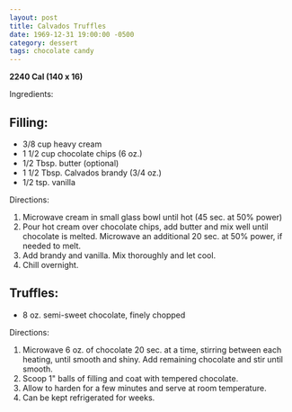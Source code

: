 ```yaml
---
layout: post
title: Calvados Truffles
date: 1969-12-31 19:00:00 -0500
category: dessert
tags: chocolate candy
---
```

<b>2240 Cal (140 x 16)</b>
  
Ingredients:  
<h2>Filling:</h2>
<ul>
	<li>3/8 cup heavy cream</li>
	<li>1 1/2 cup chocolate chips (6 oz.)</li>
	<li>1/2 Tbsp. butter (optional)</li>
	<li>1 1/2 Tbsp. Calvados brandy (3/4 oz.)</li>
	<li>1/2 tsp. vanilla</li>
</ul>
Directions:  
<ol>
	<li>Microwave cream in small glass bowl until hot (45 sec. at 50% power)</li>
	<li>Pour hot cream over chocolate chips, add butter and mix well until chocolate is melted. Microwave an additional 20 sec. at 50% power, if needed to melt.</li>
	<li>Add brandy and vanilla. Mix thoroughly and let cool.</li>
	<li>Chill overnight.</li>
</ol>
<h2>Truffles:</h2>
<ul>
	<li>8 oz. semi-sweet chocolate, finely chopped</li>
</ul>
Directions:  
<ol>
	<li>Microwave 6 oz. of chocolate 20 sec. at a time, stirring between each heating, until smooth and shiny. Add remaining chocolate and stir until smooth.</li>
	<li>Scoop 1" balls of filling and coat with tempered chocolate.</li>
	<li>Allow to harden for a few minutes and serve at room temperature.</li>
	<li>Can be kept refrigerated for weeks.</li>
</ol>
